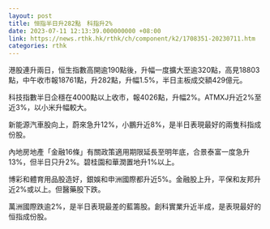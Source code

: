 ```yaml
---
layout: post
title: 恒指半日升282點　科指升2%
date: 2023-07-11 12:13:39.000000000 +08:00
link: https://news.rthk.hk/rthk/ch/component/k2/1708351-20230711.htm
categories: rthk
---
```


港股連升兩日，恒生指數高開逾190點後，升幅一度擴大至逾320點，高見18803點，中午收市報18761點，升282點，升幅1.5%，半日主板成交額429億元。

科技指數半日企穩在4000點以上收市，報4026點，升幅2%。ATMXJ升近2%至近3%，以小米升幅較大。

新能源汽車股向上，蔚來急升12%，小鵬升近8%，是半日表現最好的兩隻科指成份股。

內地房地產「金融16條」有關政策適用期限延長至明年底，合景泰富一度急升13%，但半日只升2%。碧桂園和華潤置地升1%以上。

博彩和體育用品股造好，銀娛和申洲國際都升近5%。金融股上升，平保和友邦升近2%或以上。但醫藥股下跌。

萬洲國際跌逾2%，是半日表現最差的藍籌股。創科實業升近半成，是表現最好的恒指成份股。
